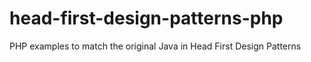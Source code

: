 # head-first-design-patterns-php
PHP examples to match the original Java in Head First Design Patterns
